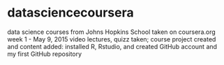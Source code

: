 # datasciencecoursera
data science courses from Johns Hopkins School taken on coursera.org
week 1 - May 9, 2015
video lectures, quizz taken; course project created and content added: installed R, Rstudio, and created GitHub account and my first GitHub repository
